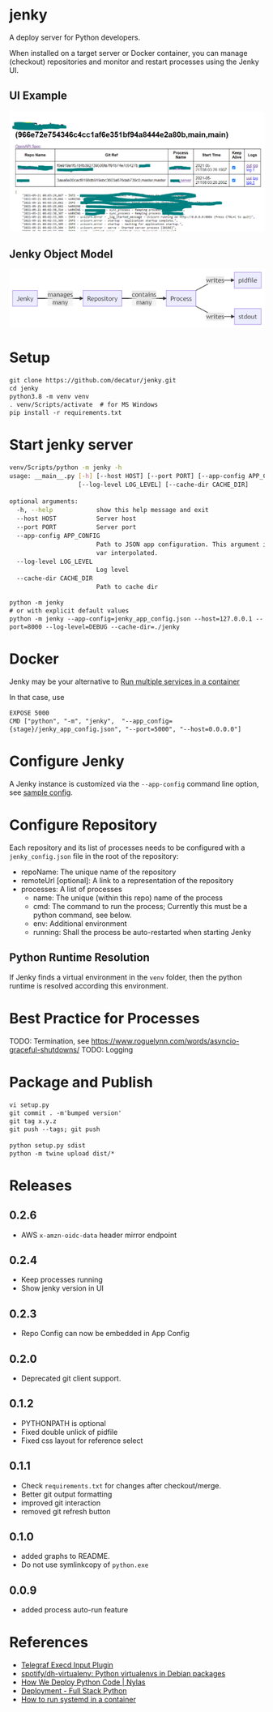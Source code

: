 # jenky
A deploy server for Python developers. 

When installed on a target server or Docker container, you can manage (checkout) repositories and monitor and restart 
processes using the Jenky UI.

## UI Example
![UI](jenky/html/ui.png)

## Jenky Object Model
![Jenky Object Model](jenky/html/jenky_object_model.png)

# Setup

````shell script
git clone https://github.com/decatur/jenky.git
cd jenky
python3.8 -m venv venv
. venv/Scripts/activate  # for MS Windows
pip install -r requirements.txt
````

# Start jenky server

````bash
venv/Scripts/python -m jenky -h
usage: __main__.py [-h] [--host HOST] [--port PORT] [--app-config APP_CONFIG]
                   [--log-level LOG_LEVEL] [--cache-dir CACHE_DIR]

optional arguments:
  -h, --help            show this help message and exit
  --host HOST           Server host
  --port PORT           Server port
  --app-config APP_CONFIG
                        Path to JSON app configuration. This argument is env-
                        var interpolated.
  --log-level LOG_LEVEL
                        Log level
  --cache-dir CACHE_DIR
                        Path to cache dir
````

````shell script
python -m jenky
# or with explicit default values
python -m jenky --app-config=jenky_app_config.json --host=127.0.0.1 --port=8000 --log-level=DEBUG --cache-dir=./jenky
````

# Docker

Jenky may be your alternative to
[Run multiple services in a container](https://docs.docker.com/config/containers/multi-service_container/)

In that case, use
````shell script
EXPOSE 5000
CMD ["python", "-m", "jenky",  "--app_config={stage}/jenky_app_config.json", "--port=5000", "--host=0.0.0.0"]
````

# Configure Jenky

A Jenky instance is customized via the `--app-config` command line option, see [sample config](sample/jenky_app_config.json).

# Configure Repository

Each repository and its list of processes needs to be configured with a `jenky_config.json` file in the root of
the repository:
* repoName: The unique name of the repository
* remoteUrl [optional]: A link to a representation of the repository
* processes: A list of processes
  * name: The unique (within this repo) name of the process
  * cmd: The command to run the process; Currently this must be a python command, see below.
  * env: Additional environment
  * running: Shall the process be auto-restarted when starting Jenky


## Python Runtime Resolution

If Jenky finds a virtual environment in the `venv` folder, then the python runtime is resolved according this
environment. 

# Best Practice for Processes

TODO: Termination, see https://www.roguelynn.com/words/asyncio-graceful-shutdowns/
TODO: Logging

# Package and Publish

````shell script
vi setup.py
git commit . -m'bumped version'
git tag x.y.z
git push --tags; git push

python setup.py sdist
python -m twine upload dist/*
````

# Releases

## 0.2.6

* AWS `x-amzn-oidc-data` header mirror endpoint

## 0.2.4

* Keep processes running
* Show jenky version in UI

## 0.2.3

* Repo Config can now be embedded in App Config

## 0.2.0

* Deprecated git client support.

## 0.1.2
* PYTHONPATH is optional
* Fixed double unlick of pidfile
* Fixed css layout for reference select

## 0.1.1
* Check `requirements.txt` for changes after checkout/merge.
* Better git output formatting
* improved git interaction
* removed git refresh button

## 0.1.0
* added graphs to README.
* Do not use symlinkcopy of `python.exe`

## 0.0.9
* added process auto-run feature


# References

* [Telegraf Execd Input Plugin](https://github.com/influxdata/telegraf/tree/master/plugins/inputs/execd)
* [spotify/dh-virtualenv: Python virtualenvs in Debian packages](https://github.com/spotify/dh-virtualenv)
* [How We Deploy Python Code | Nylas](https://www.nylas.com/blog/packaging-deploying-python/)
* [Deployment - Full Stack Python](https://www.fullstackpython.com/deployment.html)
* [How to run systemd in a container](https://developers.redhat.com/blog/2019/04/24/how-to-run-systemd-in-a-container/)
